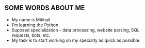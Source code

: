 ## SOME WORDS ABOUT ME

* My name is Mikhail
* I'm learning the Python.
* Suposed specialization - data processing, website parsing, SQL requests, bots, etc.
* My task is to start working on my specialty as quick as possible.

